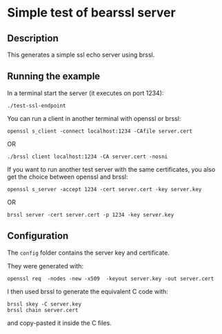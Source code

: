 # Simple test of bearssl server

## Description

This generates a simple ssl echo server using brssl.

## Running the example

In a terminal start the server (it executes on port 1234):

```
./test-ssl-endpoint
```

You can run a client in another terminal with openssl or brssl:

```
openssl s_client -connect localhost:1234 -CAfile server.cert
```

OR

```
./brssl client localhost:1234 -CA server.cert -nosni
```

If you want to run another test server with the same certificates,
you also get the choice between openssl and brssl:

```
openssl s_server -accept 1234 -cert server.cert -key server.key 
```

OR 

```
brssl server -cert server.cert -p 1234 -key server.key
```


## Configuration

The `config` folder contains the server key and certificate.

They were generated with:

```
openssl req  -nodes -new -x509  -keyout server.key -out server.cert
```

I then used brssl to generate the equivalent C code with:

```
brssl skey -C server.key
brssl chain server.cert
```
and copy-pasted it inside the C files.

